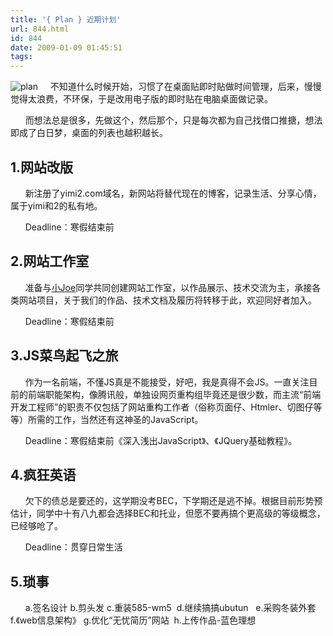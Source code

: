 ```yaml
---
title: '{ Plan } 近期计划'
url: 844.html
id: 844
date: 2009-01-09 01:45:51
tags:
---
```


![plan](http://cai13.info/blog_pic/2009/01/plan.jpg "plan")     不知道什么时候开始，习惯了在桌面贴即时贴做时间管理，后来，慢慢觉得太浪费，不环保，于是改用电子版的即时贴在电脑桌面做记录。

      而想法总是很多，先做这个，然后那个，只是每次都为自己找借口推搪，想法即成了白日梦，桌面的列表也越积越长。

1.网站改版
------

      新注册了yimi2.com域名，新网站将替代现在的博客，记录生活、分享心情，属于yimi和2的私有地。

      Deadline：寒假结束前

2.网站工作室
-------

      准备与[小Joe](http://xiebiji.com/)同学共同创建网站工作室，以作品展示、技术交流为主，承接各类网站项目，关于我们的作品、技术文档及履历将转移于此，欢迎同好者加入。

      Deadline：寒假结束前

3.JS菜鸟起飞之旅
----------

      作为一名前端，不懂JS真是不能接受，好吧，我是真得不会JS。一直关注目前的前端职能架构，像腾讯般，单独设网页重构组毕竟还是很少数，而主流“前端开发工程师”的职责不仅包括了网站重构工作者（俗称页面仔、Htmler、切图仔等等）所需的工作，当然还有这神圣的JavaScript。

      Deadline：寒假结束前《深入浅出JavaScript》、《JQuery基础教程》。

4.疯狂英语
------

      欠下的债总是要还的，这学期没考BEC，下学期还是逃不掉。根据目前形势预估计，同学中十有八九都会选择BEC和托业，但愿不要再搞个更高级的等级概念，已经够呛了。

      Deadline：贯穿日常生活

5.琐事
----

      a.签名设计 b.剪头发 c.重装585-wm5  d.继续搞搞ubutun   e.采购冬装外套  f.《web信息架构》 g.优化“无忧简历”网站  h.上传作品-蓝色理想